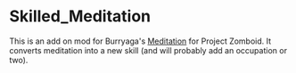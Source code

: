 # Skilled_Meditation
This is an add on mod for Burryaga's [Meditation](https://steamcommunity.com/sharedfiles/filedetails/?id=2891623922) for Project Zomboid. It converts meditation into a new skill (and will probably add an occupation or two). 
